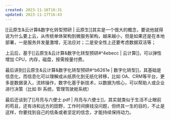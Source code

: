 ```yaml
---
created: 2023-11-16T10:31
updated: 2023-11-17T16:43
---
```


[[云原生&云计算&数字化转型预研 | 云原生]]其实是一个很大的概念，要说他就得说为什么要上云，从传统单体架构到微服务架构，越来越小，但是如果还是在本地部署，一是服务并发量激增，无法应对；二是安全性上还要考虑数据双活等；

上云后，基于[[云原生&云计算&数字化转型预研#^4ebecc | 云计算]]，可以弹性增加 CPU，内存，磁盘，按需按量付费。

最后讲到[[云原生&云计算&数字化转型预研#^b6261e | 数字化转型]]，其基础是信息化，而信息化可以理解成从纸质化到无纸化转移，比如 OA、CRM等平台，更多是数据录入，流转操作，数字化基于新技术，以数据为核心，可以帮助人或企业进行决策（比如 BI 系统，管理驾驶舱系统）

最后还谈到了[[月亮与六便士.pdf | 月亮与六便士]]，其实就类似于生活不止眼前的苟且，还有诗和远方的田野，工作时间换钱没问题，但终其一生的目的，不止是这样，你要找到自己的信条或者坚定的信念，才能持续保持动力。